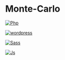 ﻿# Monte-Carlo

<a href='https://github.com/shivamkapasia0' target="_blank"><img alt='Php' src='https://img.shields.io/badge/Php_8-100000?style=for-the-badge&logo=Php&logoColor=A0C7DE&labelColor=1E282C&color=5F92AD'/></a>

<a href='https://github.com/shivamkapasia0' target="_blank"><img alt='wordpress' src='https://img.shields.io/badge/wordpress_5.5-100000?style=for-the-badge&logo=wordpress&logoColor=white&labelColor=0D59E7&color=09090B'/></a>

<a href='https://github.com/shivamkapasia0' target="_blank"><img alt='Sass' src='https://img.shields.io/badge/Sass-100000?style=for-the-badge&logo=Sass&logoColor=white&labelColor=F132D2&color=F426A8'/></a>

<a href='https://github.com/shivamkapasia0' target="_blank"><img alt='Js' src='https://img.shields.io/badge/JavaScript-100000?style=for-the-badge&logo=Js&logoColor=white&labelColor=FDD534&color=FAEC26'/></a>
